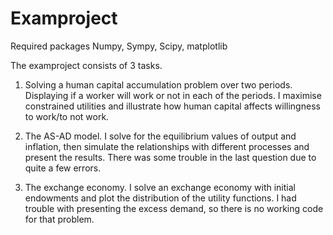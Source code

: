 # Examproject

Required packages
Numpy, Sympy, Scipy, matplotlib

The examproject consists of 3 tasks.

1. Solving a human capital accumulation problem over two periods. Displaying if a worker will work or not in each of the periods. I maximise constrained utilities and illustrate how human capital affects willingness to work/to not work.

2. The AS-AD model. I solve for the equilibrium values of output and inflation, then simulate the relationships with different processes and present the results. There was some trouble in the last question due to quite a few errors. 

3. The exchange economy. I solve an exchange economy with initial endowments and plot the distribution of the utility functions. I had trouble with presenting the excess demand, so there is no working code for that problem. 


